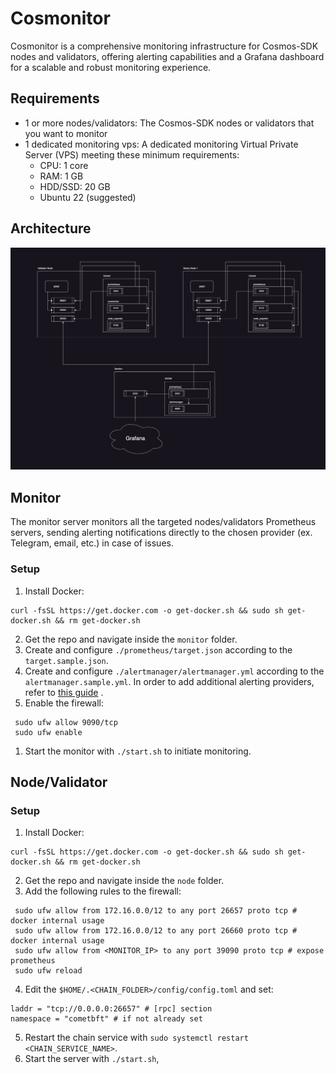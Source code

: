 # Cosmonitor
Cosmonitor is a comprehensive monitoring infrastructure for Cosmos-SDK nodes and validators, offering alerting capabilities and a Grafana dashboard for a scalable and robust monitoring experience.

## Requirements

* 1 or more nodes/validators: The Cosmos-SDK nodes or validators that you want to monitor
* 1 dedicated monitoring vps: A dedicated monitoring Virtual Private Server (VPS) meeting these minimum requirements:
    * CPU: 1 core
    * RAM: 1 GB
    * HDD/SSD: 20 GB
    * Ubuntu 22 (suggested)

## Architecture

![Architecture Schema](./architecture.drawio.png)

## Monitor

The monitor server monitors all the targeted nodes/validators Prometheus servers, sending alerting notifications directly to the chosen provider (ex. Telegram, email, etc.) in case of issues.

### Setup

1. Install Docker:

```
curl -fsSL https://get.docker.com -o get-docker.sh && sudo sh get-docker.sh && rm get-docker.sh
```

2. Get the repo and navigate inside the `monitor` folder.
3. Create and configure `./prometheus/target.json` according to the `target.sample.json`.
4. Create and configure `./alertmanager/alertmanager.yml` according to the `alertmanager.sample.yml`. In order to add additional alerting providers, refer to [this guide](https://prometheus.io/docs/alerting/latest/configuration/#receiver-integration-settings) .
5. Enable the firewall:

```
 sudo ufw allow 9090/tcp
 sudo ufw enable
```

1. Start the monitor with `./start.sh` to initiate monitoring.

## Node/Validator

### Setup

1. Install Docker:

```
curl -fsSL https://get.docker.com -o get-docker.sh && sudo sh get-docker.sh && rm get-docker.sh
```

2. Get the repo and navigate inside the `node` folder.
3. Add the following rules to the firewall:

```
 sudo ufw allow from 172.16.0.0/12 to any port 26657 proto tcp # docker internal usage
 sudo ufw allow from 172.16.0.0/12 to any port 26660 proto tcp # docker internal usage
 sudo ufw allow from <MONITOR_IP> to any port 39090 proto tcp # expose prometheus 
 sudo ufw reload
```

4. Edit the `$HOME/.<CHAIN_FOLDER>/config/config.toml` and set:

```
laddr = "tcp://0.0.0.0:26657" # [rpc] section
namespace = "cometbft" # if not already set
```

5. Restart the chain service with `sudo systemctl restart <CHAIN_SERVICE_NAME>`.
6. Start the server with `./start.sh`,